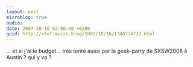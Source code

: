 ```yaml
---
layout: post
microblog: true
audio: 
date: 2007-10-16 02:00:00 +0200
guid: http://xtof.micro.blog/2007/10/16/t340734732.html
---
```

... et si j'ai le budget... très tenté aussi par la geek-party de SXSW2008 à Austin ? qui y va ?
